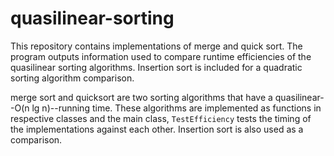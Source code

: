 # quasilinear-sorting
This repository contains implementations of merge and quick sort. The program outputs information used to compare runtime efficiencies of the quasilinear sorting algorithms. Insertion sort is included for a quadratic sorting algorithm comparison.

merge sort and quicksort are two sorting algorithms that have a quasilinear--O(n lg n)--running time.
These algorithms are implemented as functions in respective classes and the main class, `TestEfficiency` tests the timing of the implementations against each other. Insertion sort is also used as a comparison.
